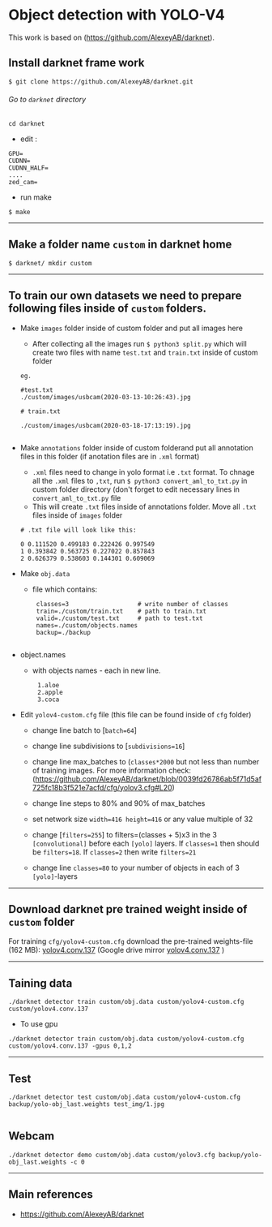 # Object detection with YOLO-V4

This work is based on (https://github.com/AlexeyAB/darknet).



## Install darknet frame work 
```
$ git clone https://github.com/AlexeyAB/darknet.git
```

###### Go to ` darknet ` directory

```
cd darknet
```

- edit :
```
GPU=
CUDNN=
CUDNN_HALF=
....
zed_cam=

```

- run make 
```
$ make

```
------------------------------------------------------------------
## Make a folder name `custom` in darknet home 

```
$ darknet/ mkdir custom

```

-------------------------------------------------------------


## To train our own datasets we need to prepare following files inside of `custom` folders.



- Make `images` folder inside of custom folder and put all images here

    * After collecting all the images run `$ python3 split.py` which will create two files with name `test.txt` and `train.txt` inside of custom folder

    ```
    eg.
     
    #test.txt
    ./custom/images/usbcam(2020-03-13-10:26:43).jpg

    # train.txt

    ./custom/images/usbcam(2020-03-18-17:13:19).jpg


    ```

- Make `annotations` folder inside of custom folderand put all annotation files in this folder (if anotation files are in `.xml` format)


    * `.xml` files need to change in yolo format i.e `.txt` format. To chnage all the `.xml` files to `,txt`, run `$ python3 convert_aml_to_txt.py` in custom folder directory (don't     forget to edit necessary lines in `convert_aml_to_txt.py` file
    * This will create `.txt` files inside of annotations folder. Move all `.txt` files inside of `images` folder
   
    ```
    # .txt file will look like this:
    
    0 0.111520 0.499183 0.222426 0.997549
    1 0.393842 0.563725 0.227022 0.857843
    2 0.626379 0.538603 0.144301 0.609069
    
    ```
        
- Make `obj.data`
    * file which contains:
       
       ```
        classes=3                   # write number of classes
        train=./custom/train.txt    # path to train.txt
        valid=./custom/test.txt     # path to test.txt
        names=./custom/objects.names   
        backup=./backup


        ``` 




- object.names
    * with objects names - each in new line.

```
        1.aloe
        2.apple
        3.coca
```
 
- Edit `yolov4-custom.cfg` file (this file can be found inside of `cfg` folder)

    * change line batch to [`batch=64`]
    * change line subdivisions to [`subdivisions=16`]
    * change line max_batches to (`classes*2000` but not less than number of training images. For more information check: (https://github.com/AlexeyAB/darknet/blob/0039fd26786ab5f71d5af725fc18b3f521e7acfd/cfg/yolov3.cfg#L20)
    * change line steps to 80% and 90% of max_batches
    * set network size `width=416 height=416` or any value multiple of 32
    * change [`filters=255`] to filters=(classes + 5)x3 in the 3 `[convolutional]` before each `[yolo]` layers. If `classes=1` then should be `filters=18`. If `classes=2` then write `filters=21`
    
    * change line `classes=80` to your number of objects in each of 3 `[yolo]`-layers

---------------------------------------------------------------------------------------------
## Download darknet pre trained weight inside of `custom` folder

For training `cfg/yolov4-custom.cfg` download the pre-trained weights-file (162 MB): [yolov4.conv.137](https://github.com/AlexeyAB/darknet/releases/download/darknet_yolo_v3_optimal/yolov4.conv.137) (Google drive mirror [yolov4.conv.137](https://drive.google.com/open?id=1JKF-bdIklxOOVy-2Cr5qdvjgGpmGfcbp) ) 


------------------------------------------------------------------------------------------

## Taining data


```
./darknet detector train custom/obj.data custom/yolov4-custom.cfg custom/yolov4.conv.137
```

- To use gpu

```
./darknet detector train custom/obj.data custom/yolov4-custom.cfg custom/yolov4.conv.137 -gpus 0,1,2

```

-------------------------------------------------------------------------------------------


##  Test

```
./darknet detector test custom/obj.data custom/yolov4-custom.cfg backup/yolo-obj_last.weights test_img/1.jpg
 
``` 

## Webcam 

```
./darknet detector demo custom/obj.data custom/yolov3.cfg backup/yolo-obj_last.weights -c 0
```
---------------------------------------------------------------------------------------------------------------
                                          
 
 ## Main references
   * https://github.com/AlexeyAB/darknet




